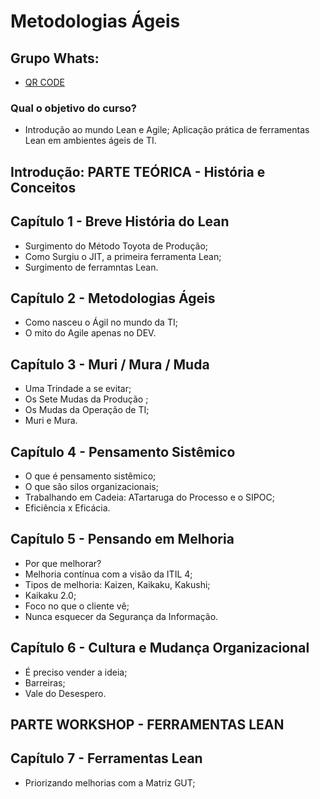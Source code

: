 # Metodologias Ágeis
## Grupo Whats:
- [QR CODE](metodologias_ageis/QR_CODE_metodoligas_ageis.jpg)

### Qual o objetivo do curso?
- Introdução ao mundo Lean e Agile; Aplicação prática de ferramentas Lean em ambientes ágeis de TI.

## Introdução: PARTE TEÓRICA - História e Conceitos
 
## Capítulo 1 - Breve História do Lean

- Surgimento do Método Toyota de Produção;
- Como Surgiu o JIT, a primeira ferramenta Lean;
- Surgimento de ferramntas Lean.

## Capítulo 2 - Metodologias Ágeis
- Como nasceu o Ágil no mundo da TI;
- O mito do Agile apenas no DEV.

## Capítulo 3 - Muri / Mura / Muda
- Uma Trindade a se evitar;
- Os Sete Mudas da Produção ;
- Os Mudas da Operação de TI;
- Muri e Mura.

## Capítulo 4 - Pensamento Sistêmico
- O que é pensamento sistêmico;
- O que são silos organizacionais;
- Trabalhando em Cadeia: ATartaruga do Processo e o SIPOC;
- Eficiência x Eficácia.

## Capítulo 5 - Pensando em Melhoria
- Por que melhorar?
- Melhoria contínua com a visão da ITIL 4;
- Tipos de melhoria: Kaizen, Kaikaku, Kakushi;
- Kaikaku 2.0;
- Foco no que o cliente vê;
- Nunca esquecer da Segurança da Informação.

## Capítulo 6 - Cultura e Mudança Organizacional
- É preciso vender a ideia;
- Barreiras;
- Vale do Desespero.

## PARTE WORKSHOP - FERRAMENTAS LEAN

## Capítulo 7 - Ferramentas Lean
- Priorizando melhorias com a Matriz GUT;